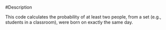 #Description

This code calculates  the probability of at least two people, from a set (e.g., students in a classroom), were born on exactly the same day.
